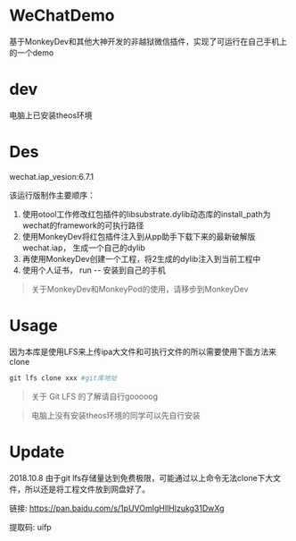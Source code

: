 <!-- /TOC -->

# WeChatDemo
基于MonkeyDev和其他大神开发的非越狱微信插件，实现了可运行在自己手机上的一个demo
# dev
电脑上已安装theos环境
# Des
wechat.iap_vesion:6.7.1

该运行版制作主要顺序：
1. 使用otool工作修改红包插件的libsubstrate.dylib动态库的install_path为wechat的framework的可执行路径
2. 使用MonkeyDev将红包插件注入到从pp助手下载下来的最新破解版wechat.iap， 生成一个自己的dylib
3. 再使用MonkeyDev创建一个工程，将2生成的dylib注入到当前工程中
4. 使用个人证书， run -- 安装到自己的手机

> 关于MonkeyDev和MonkeyPod的使用，请移步到MonkeyDev

# Usage
因为本库是使用LFS来上传ipa大文件和可执行文件的所以需要使用下面方法来clone
```ruby
git lfs clone xxx #git库地址
```
> 关于  Git LFS 的了解请自行gooooog

> 电脑上没有安装theos环境的同学可以先自行安装

# Update
2018.10.8
由于git lfs存储量达到免费极限，可能通过以上命令无法clone下大文件，所以还是将工程文件放到网盘好了。

链接: https://pan.baidu.com/s/1pUVOmIgHIlHlzukg31DwXg

提取码: uifp
